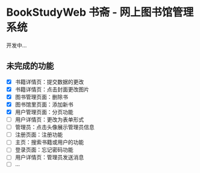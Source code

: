 # BookStudyWeb 书斋 - 网上图书馆管理系统

开发中...

## 未完成的功能
- [x] 书籍详情页：提交数据的更改
- [x] 书籍详情页：点击封面更改图片
- [x] 图书管理页面：删除书
- [x] 图书馆里页面：添加新书
- [x] 用户管理页面：分页功能
- [ ] 用户详情页：更改为表单形式
- [ ] 管理员：点击头像展示管理员信息
- [ ] 注册页面：注册功能
- [ ] 主页：搜索书籍或用户的功能
- [ ] 登录页面：忘记密码功能
- [ ] 用户详情页：管理员发送消息
- [ ] ...
